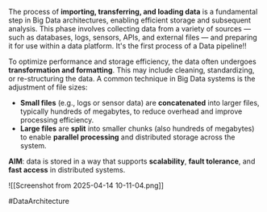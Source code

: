 The process of **importing, transferring, and loading data** is a fundamental step in Big Data architectures, enabling efficient storage and subsequent analysis. This phase involves collecting data from a variety of sources — such as databases, logs, sensors, APIs, and external files — and preparing it for use within a data platform.
It's the first process of a Data pipeline!!

To optimize performance and storage efficiency, the data often undergoes **transformation and formatting**. This may include cleaning, standardizing, or re-structuring the data. A common technique in Big Data systems is the adjustment of file sizes:
- **Small files** (e.g., logs or sensor data) are **concatenated** into larger files, typically hundreds of megabytes, to reduce overhead and improve processing efficiency.
- **Large files** are **split** into smaller chunks (also hundreds of megabytes) to enable **parallel processing** and distributed storage across the system.

**AIM**: 
	data is stored in a way that supports **scalability**, **fault tolerance**, and **fast access** in distributed systems.

![[Screenshot from 2025-04-14 10-11-04.png]]

#DataArchitecture